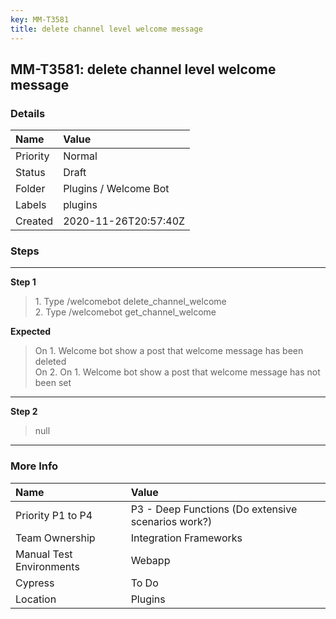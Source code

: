 ```yaml
---
key: MM-T3581
title: delete channel level welcome message
---
```


## MM-T3581: delete channel level welcome message

### Details

| Name     | Value                 |
| :------- | :-------------------- |
| Priority | Normal                |
| Status   | Draft                 |
| Folder   | Plugins / Welcome Bot |
| Labels   | plugins               |
| Created  | 2020-11-26T20:57:40Z  |

### Steps

<hr/>

**Step 1**

> <article>1. Type /welcomebot delete_channel_welcome<br />2. Type /welcomebot get_channel_welcome</article>

**Expected**

> <article>On 1. Welcome bot show a post that welcome message has been deleted<br />On 2. On 1. Welcome bot show a post that welcome message has not been set</article>

<hr/>

**Step 2**

> <article>null</article>

<hr/>

### More Info

| Name                     | Value                                              |
| :----------------------- | :------------------------------------------------- |
| Priority P1 to P4        | P3 - Deep Functions (Do extensive scenarios work?) |
| Team Ownership           | Integration Frameworks                             |
| Manual Test Environments | Webapp                                             |
| Cypress                  | To Do                                              |
| Location                 | Plugins                                            |
